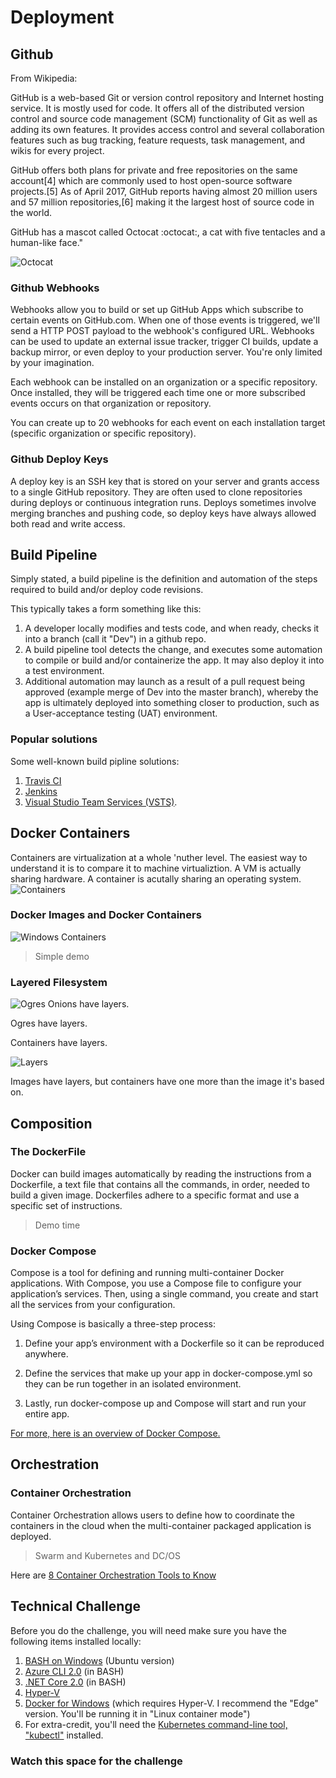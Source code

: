 # Deployment

## Github
From Wikipedia:

GitHub is a web-based Git or version control repository and Internet hosting service. It is mostly used for code. It offers all of the distributed version control and source code management (SCM) functionality of Git as well as adding its own features. It provides access control and several collaboration features such as bug tracking, feature requests, task management, and wikis for every project.

GitHub offers both plans for private and free repositories on the same account[4] which are commonly used to host open-source software projects.[5] As of April 2017, GitHub reports having almost 20 million users and 57 million repositories,[6] making it the largest host of source code in the world.

GitHub has a mascot called Octocat :octocat:, a cat with five tentacles and a human-like face."

![Octocat](/images/depl/github-logo-transparent.jpg)

### Github Webhooks
Webhooks allow you to build or set up GitHub Apps which subscribe to certain events on GitHub.com. When one of those events is triggered, we'll send a HTTP POST payload to the webhook's configured URL. Webhooks can be used to update an external issue tracker, trigger CI builds, update a backup mirror, or even deploy to your production server. You're only limited by your imagination.

Each webhook can be installed on an organization or a specific repository. Once installed, they will be triggered each time one or more subscribed events occurs on that organization or repository.

You can create up to 20 webhooks for each event on each installation target (specific organization or specific repository).

### Github Deploy Keys
A deploy key is an SSH key that is stored on your server and grants access to a single GitHub repository. They are often used to clone repositories during deploys or continuous integration runs. Deploys sometimes involve merging branches and pushing code, so deploy keys have always allowed both read and write access.

## Build Pipeline
Simply stated, a build pipeline is the definition and automation of the steps required to build and/or deploy code revisions.

This typically takes a form something like this:
1. A developer locally modifies and tests code, and when ready, checks it into a branch (call it "Dev") in a github repo.
2. A build pipeline tool detects the change, and executes some automation to compile or build and/or containerize the app. It may also deploy it into a test environment.
3. Additional automation may launch as a result of a pull request being approved (example merge of Dev into the master branch), whereby the app is ultimately deployed into something closer to production, such as a User-acceptance testing (UAT) environment.

### Popular solutions 
Some well-known build pipline solutions:
1. [Travis CI](https://travis-ci.org/)
2. [Jenkins](http://jenkins.com)
3. [Visual Studio Team Services (VSTS)](https://www.visualstudio.com/team-services).


## Docker Containers
Containers are virtualization at a whole 'nuther level.  The easiest way to understand it is to compare it to machine virtualiztion.  A VM is actually sharing hardware.  A container is acutally sharing an operating system. 
![Containers](/images/depl/Containers.jpg)

### Docker Images and Docker Containers
![Windows Containers](/images/depl/WinContainers.jpg)
> Simple demo

### Layered Filesystem
![Ogres](/images/depl/ShrekLayers.JPG)
Onions have layers. 

Ogres have layers.

Containers have layers.

![Layers](/images/depl/layers.jpg)

Images have layers, but containers have one more than the image it's based on.

## Composition

### The DockerFile
Docker can build images automatically by reading the instructions from a Dockerfile, a text file that contains all the commands, in order, needed to build a given image. Dockerfiles adhere to a specific format and use a specific set of instructions.

> Demo time

### Docker Compose
Compose is a tool for defining and running multi-container Docker applications. With Compose, you use a Compose file to configure your application’s services. Then, using a single command, you create and start all the services from your configuration.

Using Compose is basically a three-step process:

1. Define your app’s environment with a Dockerfile so it can be reproduced anywhere.

2. Define the services that make up your app in docker-compose.yml so they can be run together in an isolated environment.

3. Lastly, run docker-compose up and Compose will start and run your entire app.

[For more, here is an overview of Docker Compose.](https://docs.docker.com/compose/overview/)


## Orchestration


### Container Orchestration
Container Orchestration allows users to define how to coordinate the containers in the cloud when the multi-container packaged application is deployed. 
> Swarm and Kubernetes and DC/OS

Here are [8 Container Orchestration Tools to Know](https://www.linux.com/NEWS/8-OPEN-SOURCE-CONTAINER-ORCHESTRATION-TOOLS-KNOW)

## Technical Challenge
Before you do the challenge, you will need make sure you have the following items installed locally:

1. [BASH on Windows](https://msdn.microsoft.com/en-us/commandline/wsl/install_guide) (Ubuntu version)
2. [Azure CLI 2.0](https://docs.microsoft.com/en-us/cli/azure/install-azure-cli) (in BASH)
3. [.NET Core 2.0](https://www.microsoft.com/net/download/core) (in BASH)
4. [Hyper-V](https://docs.microsoft.com/en-us/virtualization/hyper-v-on-windows/quick-start/enable-hyper-v)
5. [Docker for Windows](https://docs.docker.com/docker-for-windows/install) (which requires Hyper-V. I recommend the "Edge" version.  You'll be running it in "Linux container mode")
6. For extra-credit, you'll need the [Kubernetes command-line tool, "kubectl"](https://kubernetes.io/docs/tasks/tools/install-kubectl) installed. 

### Watch this space for the challenge